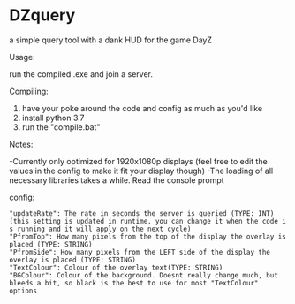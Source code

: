 # DZquery
a simple query tool with a dank HUD for the game DayZ

Usage:

run the compiled .exe and join a server.

Compiling:

1. have your poke around the code and config as much as you'd like
2. install python 3.7
3. run the "compile.bat" 

Notes:

-Currently only optimized for 1920x1080p displays (feel free to edit the values in the config to make it fit your display though)
-The loading of all necessary libraries takes a while. Read the console prompt

config:


    "updateRate": The rate in seconds the server is queried (TYPE: INT) (this setting is updated in runtime, you can change it when the code i s running and it will apply on the next cycle)
    "PfromTop": How many pixels from the top of the display the overlay is placed (TYPE: STRING)
    "PfromSide": How many pixels from the LEFT side of the display the overlay is placed (TYPE: STRING)
    "TextColour": Colour of the overlay text(TYPE: STRING)
    "BGColour": Colour of the background. Doesnt really change much, but bleeds a bit, so black is the best to use for most "TextColour" options
    
    
